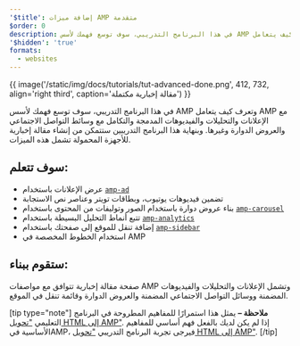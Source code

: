 ```yaml
---
'$title': إضافة ميزات AMP متقدمة
$order: 0
description: في هذا البرنامج التدريبي، سوف توسع فهمك لأسس AMP وتعرف كيف يتعامل AMP مع الإعلانات والتحليلات والفيديوهات المدمجة والتكامل مع وسائط التواصل الاجتماعي والعروض الدوارة وغيرها.
'$hidden': 'true'
formats:
  - websites
---
```


{{ image('/static/img/docs/tutorials/tut-advanced-done.png', 412, 732, align='right third', caption='مقالة إخبارية مكتملة') }}

في هذا البرنامج التدريبي، سوف توسع فهمك لأسس AMP وتعرف كيف يتعامل AMP مع الإعلانات والتحليلات والفيديوهات المدمجة والتكامل مع وسائط التواصل الاجتماعي والعروض الدوارة وغيرها. وبنهاية هذا البرنامج التدريبين ستتمكن من إنشاء مقالة إخبارية للأجهزة المحمولة تشمل هذه الميزات.

## سوف تتعلم:

- عرض الإعلانات باستخدام [`amp-ad`](../../../../documentation/components/reference/amp-ad.md)
- تضمين فيديوهات يوتيوب، وبطاقات تويتر وعناصر نص الاستجابة
- بناء عروض دوارة باستخدام الصور وتوليفات من المحتوى باستخدام [`amp-carousel`](../../../../documentation/components/reference/amp-carousel.md)
- تتبع أنماط التحليل البسيطة باستخدام [`amp-analytics`](../../../../documentation/components/reference/amp-analytics.md)
- إضافة تنقل للموقع إلى صفحتك باستخدام [`amp-sidebar`](../../../../documentation/components/reference/amp-sidebar.md)
- استخدام الخطوط المخصصة في AMP

## ستقوم ببناء:

صفحة مقالة إخبارية تتوافق مع مواصفات AMP وتشمل الإعلانات والتحليلات والفيديوهات المضمنة ووسائل التواصل الاجتماعي المضمنة والعروض الدوارة وقائمة تنقل في الموقع.

[tip type="note"] **ملاحظة –** يمثل هذا استمرارًا للمفاهيم المطروحة في البرنامج التعليمي ["تحويل HTML إلى AMP"](../../../../documentation/guides-and-tutorials/start/converting/index.md). إذا لم يكن لديك بالفعل فهم أساسي للمفاهيم الأساسية فيAMP، فيرجى تجربة البرنامج التدريبي ["تحويل HTML إلى AMP"](../../../../documentation/guides-and-tutorials/start/converting/index.md). [/tip]

